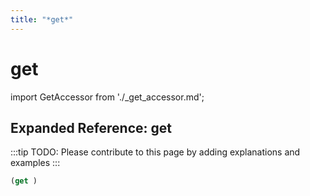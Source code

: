 ```yaml
---
title: "*get*"
---
```


# get

import GetAccessor from './_get_accessor.md';

<GetAccessor />

## Expanded Reference: get

:::tip
TODO: Please contribute to this page by adding explanations and examples
:::

```lisp
(get )
```
